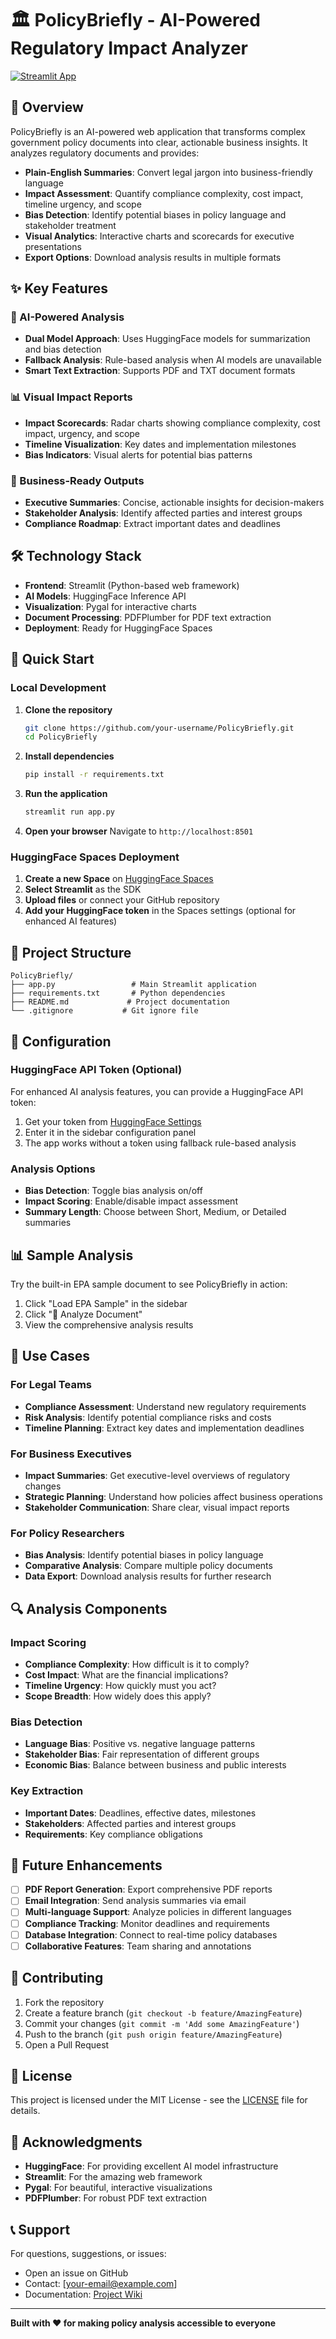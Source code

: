 # 🏛️ PolicyBriefly - AI-Powered Regulatory Impact Analyzer

[![Streamlit App](https://static.streamlit.io/badges/streamlit_badge_black_white.svg)](https://huggingface.co/spaces/your-username/PolicyBriefly)

## 🚀 Overview

PolicyBriefly is an AI-powered web application that transforms complex government policy documents into clear, actionable business insights. It analyzes regulatory documents and provides:

- **Plain-English Summaries**: Convert legal jargon into business-friendly language
- **Impact Assessment**: Quantify compliance complexity, cost impact, timeline urgency, and scope
- **Bias Detection**: Identify potential biases in policy language and stakeholder treatment
- **Visual Analytics**: Interactive charts and scorecards for executive presentations
- **Export Options**: Download analysis results in multiple formats

## ✨ Key Features

### 🤖 AI-Powered Analysis
- **Dual Model Approach**: Uses HuggingFace models for summarization and bias detection
- **Fallback Analysis**: Rule-based analysis when AI models are unavailable
- **Smart Text Extraction**: Supports PDF and TXT document formats

### 📊 Visual Impact Reports
- **Impact Scorecards**: Radar charts showing compliance complexity, cost impact, urgency, and scope
- **Timeline Visualization**: Key dates and implementation milestones
- **Bias Indicators**: Visual alerts for potential bias patterns

### 🎯 Business-Ready Outputs
- **Executive Summaries**: Concise, actionable insights for decision-makers
- **Stakeholder Analysis**: Identify affected parties and interest groups
- **Compliance Roadmap**: Extract important dates and deadlines

## 🛠️ Technology Stack

- **Frontend**: Streamlit (Python-based web framework)
- **AI Models**: HuggingFace Inference API
- **Visualization**: Pygal for interactive charts
- **Document Processing**: PDFPlumber for PDF text extraction
- **Deployment**: Ready for HuggingFace Spaces

## 🚀 Quick Start

### Local Development

1. **Clone the repository**
   ```bash
   git clone https://github.com/your-username/PolicyBriefly.git
   cd PolicyBriefly
   ```

2. **Install dependencies**
   ```bash
   pip install -r requirements.txt
   ```

3. **Run the application**
   ```bash
   streamlit run app.py
   ```

4. **Open your browser**
   Navigate to `http://localhost:8501`

### HuggingFace Spaces Deployment

1. **Create a new Space** on [HuggingFace Spaces](https://huggingface.co/spaces)
2. **Select Streamlit** as the SDK
3. **Upload files** or connect your GitHub repository
4. **Add your HuggingFace token** in the Spaces settings (optional for enhanced AI features)

## 📁 Project Structure

```
PolicyBriefly/
├── app.py                 # Main Streamlit application
├── requirements.txt       # Python dependencies
├── README.md             # Project documentation
└── .gitignore           # Git ignore file
```

## 🔧 Configuration

### HuggingFace API Token (Optional)
For enhanced AI analysis features, you can provide a HuggingFace API token:

1. Get your token from [HuggingFace Settings](https://huggingface.co/settings/tokens)
2. Enter it in the sidebar configuration panel
3. The app works without a token using fallback rule-based analysis

### Analysis Options
- **Bias Detection**: Toggle bias analysis on/off
- **Impact Scoring**: Enable/disable impact assessment
- **Summary Length**: Choose between Short, Medium, or Detailed summaries

## 📊 Sample Analysis

Try the built-in EPA sample document to see PolicyBriefly in action:

1. Click "Load EPA Sample" in the sidebar
2. Click "🚀 Analyze Document"
3. View the comprehensive analysis results

## 🎯 Use Cases

### For Legal Teams
- **Compliance Assessment**: Understand new regulatory requirements
- **Risk Analysis**: Identify potential compliance risks and costs
- **Timeline Planning**: Extract key dates and implementation deadlines

### For Business Executives
- **Impact Summaries**: Get executive-level overviews of regulatory changes
- **Strategic Planning**: Understand how policies affect business operations
- **Stakeholder Communication**: Share clear, visual impact reports

### For Policy Researchers
- **Bias Analysis**: Identify potential biases in policy language
- **Comparative Analysis**: Compare multiple policy documents
- **Data Export**: Download analysis results for further research

## 🔍 Analysis Components

### Impact Scoring
- **Compliance Complexity**: How difficult is it to comply?
- **Cost Impact**: What are the financial implications?
- **Timeline Urgency**: How quickly must you act?
- **Scope Breadth**: How widely does this apply?

### Bias Detection
- **Language Bias**: Positive vs. negative language patterns
- **Stakeholder Bias**: Fair representation of different groups
- **Economic Bias**: Balance between business and public interests

### Key Extraction
- **Important Dates**: Deadlines, effective dates, milestones
- **Stakeholders**: Affected parties and interest groups
- **Requirements**: Key compliance obligations

## 🚀 Future Enhancements

- [ ] **PDF Report Generation**: Export comprehensive PDF reports
- [ ] **Email Integration**: Send analysis summaries via email
- [ ] **Multi-language Support**: Analyze policies in different languages
- [ ] **Compliance Tracking**: Monitor deadlines and requirements
- [ ] **Database Integration**: Connect to real-time policy databases
- [ ] **Collaborative Features**: Team sharing and annotations

## 🤝 Contributing

1. Fork the repository
2. Create a feature branch (`git checkout -b feature/AmazingFeature`)
3. Commit your changes (`git commit -m 'Add some AmazingFeature'`)
4. Push to the branch (`git push origin feature/AmazingFeature`)
5. Open a Pull Request

## 📄 License

This project is licensed under the MIT License - see the [LICENSE](LICENSE) file for details.

## 🙏 Acknowledgments

- **HuggingFace**: For providing excellent AI model infrastructure
- **Streamlit**: For the amazing web framework
- **Pygal**: For beautiful, interactive visualizations
- **PDFPlumber**: For robust PDF text extraction

## 📞 Support

For questions, suggestions, or issues:
- Open an issue on GitHub
- Contact: [your-email@example.com]
- Documentation: [Project Wiki](https://github.com/your-username/PolicyBriefly/wiki)

---

**Built with ❤️ for making policy analysis accessible to everyone**